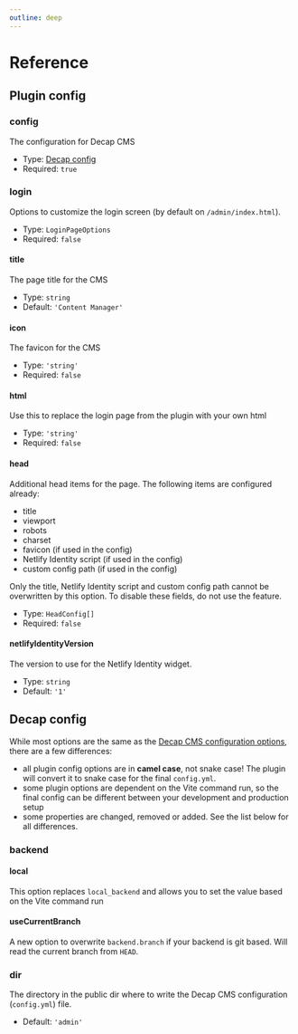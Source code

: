 ```yaml
---
outline: deep
---
```


# Reference

## Plugin config

### config

The configuration for Decap CMS

- Type: [Decap config](#decap-config)
- Required: `true`

### login

Options to customize the login screen (by default on `/admin/index.html`).

- Type: `LoginPageOptions`
- Required: `false`

#### title

The page title for the CMS

- Type: `string`
- Default: `'Content Manager'`

#### icon

The favicon for the CMS

- Type: `'string'`
- Required: `false`

#### html

Use this to replace the login page from the plugin with your own html

- Type: `'string'`
- Required: `false`

#### head

Additional head items for the page. The following items are configured already:

- title
- viewport
- robots
- charset
- favicon (if used in the config)
- Netlify Identity script (if used in the config)
- custom config path (if used in the config)

Only the title, Netlify Identity script and custom config path cannot be overwritten by this option.
To disable these fields, do not use the feature.

- Type: `HeadConfig[]`
- Required: `false`

#### netlifyIdentityVersion

The version to use for the Netlify Identity widget.

- Type: `string`
- Default: `'1'`

## Decap config

While most options are the same as the [Decap CMS configuration options](https://decapcms.org/docs/configuration-options/), there are a few differences:

- all plugin config options are in **camel case**, not snake case! The plugin will convert it to snake case for the final `config.yml`.
- some plugin options are dependent on the Vite command run, so the final config can be different between your development and production setup
- some properties are changed, removed or added. See the list below for all differences.

### backend

#### local

This option replaces `local_backend` and allows you to set the value based on the Vite command run

#### useCurrentBranch

A new option to overwrite `backend.branch` if your backend is git based. Will read the current branch from `HEAD`.

### dir

The directory in the public dir where to write the Decap CMS configuration (`config.yml`) file.

- Default: `'admin'`
